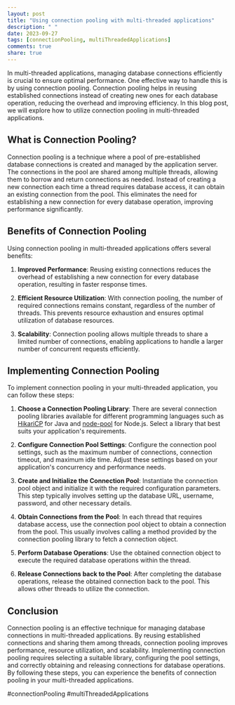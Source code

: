 ```yaml
---
layout: post
title: "Using connection pooling with multi-threaded applications"
description: " "
date: 2023-09-27
tags: [connectionPooling, multiThreadedApplications]
comments: true
share: true
---
```


In multi-threaded applications, managing database connections efficiently is crucial to ensure optimal performance. One effective way to handle this is by using connection pooling. Connection pooling helps in reusing established connections instead of creating new ones for each database operation, reducing the overhead and improving efficiency. In this blog post, we will explore how to utilize connection pooling in multi-threaded applications.

## What is Connection Pooling?

Connection pooling is a technique where a pool of pre-established database connections is created and managed by the application server. The connections in the pool are shared among multiple threads, allowing them to borrow and return connections as needed. Instead of creating a new connection each time a thread requires database access, it can obtain an existing connection from the pool. This eliminates the need for establishing a new connection for every database operation, improving performance significantly.

## Benefits of Connection Pooling

Using connection pooling in multi-threaded applications offers several benefits:

1. **Improved Performance**: Reusing existing connections reduces the overhead of establishing a new connection for every database operation, resulting in faster response times.

2. **Efficient Resource Utilization**: With connection pooling, the number of required connections remains constant, regardless of the number of threads. This prevents resource exhaustion and ensures optimal utilization of database resources.

3. **Scalability**: Connection pooling allows multiple threads to share a limited number of connections, enabling applications to handle a larger number of concurrent requests efficiently.

## Implementing Connection Pooling

To implement connection pooling in your multi-threaded application, you can follow these steps:

1. **Choose a Connection Pooling Library**: There are several connection pooling libraries available for different programming languages such as [HikariCP](https://github.com/brettwooldridge/HikariCP) for Java and [node-pool](https://github.com/coopernurse/node-pool) for Node.js. Select a library that best suits your application's requirements.

2. **Configure Connection Pool Settings**: Configure the connection pool settings, such as the maximum number of connections, connection timeout, and maximum idle time. Adjust these settings based on your application's concurrency and performance needs.

3. **Create and Initialize the Connection Pool**: Instantiate the connection pool object and initialize it with the required configuration parameters. This step typically involves setting up the database URL, username, password, and other necessary details.

4. **Obtain Connections from the Pool**: In each thread that requires database access, use the connection pool object to obtain a connection from the pool. This usually involves calling a method provided by the connection pooling library to fetch a connection object.

5. **Perform Database Operations**: Use the obtained connection object to execute the required database operations within the thread.

6. **Release Connections back to the Pool**: After completing the database operations, release the obtained connection back to the pool. This allows other threads to utilize the connection.

## Conclusion

Connection pooling is an effective technique for managing database connections in multi-threaded applications. By reusing established connections and sharing them among threads, connection pooling improves performance, resource utilization, and scalability. Implementing connection pooling requires selecting a suitable library, configuring the pool settings, and correctly obtaining and releasing connections for database operations. By following these steps, you can experience the benefits of connection pooling in your multi-threaded applications.

#connectionPooling #multiThreadedApplications